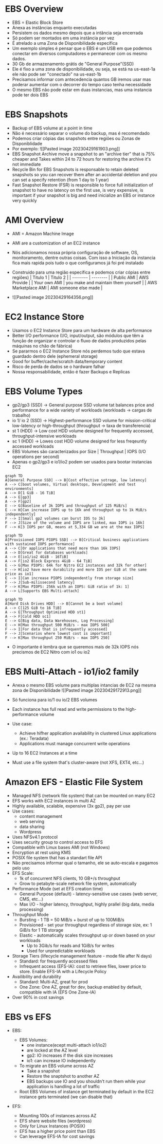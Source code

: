 
# EBS Overview

* EBS = Elastic Block Store
* Anexa as instâncias enquanto executadas
* Persistem os dados mesmo depois que a intância seja encerrada
* Só podem ser montados em uma instância por vez
* É atrelado a uma Zona de Disponibilidade especifica
* Um exemplo simples é pensar que o EBS é um USB em que podemos conectar em diversos computadores e permanecer com os mesmo dados.
* 30 Gb de armazenamento grátis de "General Purpose"(SSD)
* Ele é fixo a uma zona de disponibilidade, ou seja, se está na us-east-1a ele não pode ser "conectado" na us-east-1b
* Precisamos informar com antecedencia quantos GB iremos usar mas poderar aumentar com o decorrer do tempo caso tenha necessidade
* O mesmo EBS não pode estar em duas instancias, mas uma instancia pode ter dois EBS


# EBS Snapshots

* Backup of EBS volume at a point in time
* Não é necessário separar o volume do backup, mas é recomendado
* Podemos criar cópias das snapshots entre regiões ou Zonas de Disponiblidade
* Por exemplo: 
![[Pasted image 20230429161903.png]]
* EBS Snapshot Archive move a snapshot to an "archive tier" that is 75% cheaper and Takes within 24 to 72 hours for restoring the archive it's not immediate
* Recycle Bin for EBS Snapshots is responsable to retain deleted snapshots so you can recover them after an accidental deletion and you can set a specify retention (from 1 day to 1 year)
* Fast Snapshot Restore (FSR) is responsible to force full initialization of snapshot to have no latency on the first use, is very expensive, is important if your snapshot is big and need inicialize an EBS or instance very quickly


# AMI Overview

* AMI = Amazon Machine Image
* AMI are a customization of an EC2 instance
* Nós adicionamos nossa própria configuração de software, OS, monitoramento, dentre outras coisas. Com isso a Iniciação da instancia fica mais rapida pois tudo o que configuramos já foi pré instalado
* Construido para uma região especifica e podemos criar cópias entre regiões)
| Titulo 1 | Titulo 2 |
| -------- | -------- |
| Public AMI         | AWS Provide          |
| Your own AMI         | you make and maintain them yourself          |
| AWS Marketplace AMI        | AMI someone else made          |

* ![[Pasted image 20230429164356.png]]

# EC2 Instance Store

* Usamos o EC2 Instance Store para um hardware de alta performance
* Better I/O performance (I/O, input/output,  são módulos que têm a função de organizar e controlar o fluxo de dados produzidos pelas máquinas no chão de fábrica)
* Se pararmos o EC2 Instance Store nós perdemos tudo que estava guardado dentro dele (ephemeral storage)
* Good for buffer/cache/scratch data/temporary content
* Risco de perda de dados se o hardware falhar
* Nossa responsabilidade, então é fazer Backups e Replicas


# EBS Volume Types

* gp2/gp3 (SSD) -> General purpose SSD volume tat balances price and performance for a wide variety of workloads (workloads -> cargas de trabalho)
* io 1/ io 2 (SSD) -> Highest-performance SSD volume for mission-critical low-latency or high-throughput (throughput -> taxa de transferencia)
* st 1 (HDD) -> Low cost HDD volume designed for frequently accessed, throughput-intensive workloads
* sc 1 (HDD) -> Lowes cost HDD volume designed for less freqeuntly accessed workloads
* EBS Volumes são caracterizados por Size | Throughput | IOPS (I/O operations per second)
* Apenas o gp2/gp3 e io1/io2 podem ser usados para bootar instancias EC2

``` mermaid
graph TD
A[General Purpose SSD] --> B[Cost effective sotrage, low latency]
A --> C[boot volumes, Virtual desktops, Development and test environments]
A --> D[1 GiB - 16 TiB]
A --> E[gp3]
A --> F[gp2]
E --> G[Baseline of 3k IOPS and throughput of 125 MiB/s]
E --> H[Can increase IOPS up to 16k and throughput up to 1k MiB/s independently]
F --> I[Small gp2 volumes can burst IOS to 3k]
F --> J[Size of the volume and IOPS are linked, max IOPS is 16k]
F --> K[3 IOPS per GB, means at 5,334 GB we are at the max IOPS]
```


``` mermaid
graph TD
A[Provisioned IOPS PIOPS SSD] --> B[Critical business applications with sustained IOPS performance]
A --> C[Or applications that need more than 16k IOPS]
A --> D[Great for databases workloads]
A --> E[io1/io2 4GiB - 16TiB]
A --> F[io2 Block Express 4GiB - 64 TiB]
E --> G[Max PIOPS: 64k for Nitro EC2 instances and 32k for other]
E --> H[io2 have more durability and more IOS per GiB at the same price as io1]
E --> I[Can increase PIOPS independently from storage size]
F --> J[Sub-milissecond latency]
F --> K[Max PIOPS: 256k with an IOPS: GiB ratio of 1k: 1]
A --> L[Supports EBS Multi-attach]
```

``` mermaid
graph TD
A[Hard Disk Drives HDD] --> B[Cannot be a boot volume]
A --> C[125 GiB to 16 TiB]
A --> E[Throughput Optimized HDD st1]
A --> F[Cold HDD sc1]
E --> G[Big data, Data Warehouses, Log Processing]
E --> H[Max throughput 500 MiB/s - max IOPS 500]
F --> I[For data that is infrequently accessed]
F --> J[Scenarios where lowest cost is important]
F --> K[Max throughput 250 MiB/s - max IOPS 250]
```

* O importante é lembra que se queremos mais de 32k IOPS nós precismos de EC2 Nitro com io1 ou io2

# EBS Multi-Attach - io1/io2 family

* Anexa o mesmo EBS volume para multiplas intancias de EC2 na mesma zona de Disponibilidade
![[Pasted image 20230429172913.png]]

* Só funciona para io/1 ou io/2 EBS volumes
* Each instance has full read and write permissions to the high-performance volume
* Use case:
	* Achieve hifher application availability in clustered Linux applications (ex.: Teradata)
	* Applications must manage concurrent write operations
* Up to 16 EC2 Instances at a time
* Must use a file system that's cluster-aware (not XFS, EXT4, etc...)


# Amazon EFS - Elastic File System

* Managed NFS (network file system) that can be mounted on many EC2
* EFS works with EC2 instances in multi AZ
* Highly available, scalable, expensive (3x gp2), pay per use
* Use cases:
	* content management
	* web serving
	* data sharing
	* Wordpress
* Uses NFSv4.1 protocol
* Uses security group to control access to EFS
* Compatible with Linux bases AMI (not Windows)
* Encryption at rest using KMS
* POSIX file system that has a standart file API
* Não precisamos informar qual o tamanho, ele se auto-escala e pagamos pelo uso
* EFS Scale:
	* 1k of concurrent NFS clients, 10 GB+/s throughput
	* Grow to petabyte-scale network file system, automatically
* Performance Mode (set at EFS creation time)
	* General Purpose (default) - latency-sensitive use cases (web server, CMS, etc...)
	* Max I/O - higher latency, throughput, highly prallel (big data, media processing)
* Throughput Mode
	* Bursting - 1 TB = 50 MiB/s + burst of up to 100MiB/s
	* Provisioned - set your throughput regardless of storage size, ex: 1 GiB/s for 1 TB storage
	* Elastic - automatically scales throughput up or down based on your workloads
		* Up to 3Gib/s for reads and 1GiB/s for writes
		* Used for unpredictable workloads
* Storage Tiers (lifecycle management feature - mode file after N days)
	* Standard: for frequently accessed files
	* Infrequent access (EFS-IA): cost to retrieve files, lower price to store. Enable EFS-IA with a Lifecycle Policy
* Availibility and durability
	* Standard: Multi-AZ, great for prod
	* One Zone: One AZ, great for dev, backup enabled by default, compatible with IA (EFS One Zone-IA)
* Over 90% in cost savings


# EBS vs EFS

* EBS:
	* EBS Volumes:
		* one instance(ecept multi-attach io1/io2)
		* are locked at the AZ level
		* gp2: IO increases if the disk size increases
		* io1: can increase IO independently
	* To migrate an EBS volume across AZ
		* Take a snapshot
		* Restore the snaptshot to another AZ
		* EBS backups use IO and you shouldn't run them while your application is handling a lot of traffic
	* Root EBS Volumes of instance get terminated by default in the EC2 instance gets terminated (we can disable that)

* EFS:
	* Mounting 100s of instances across AZ
	* EFS share website files (wordpress)
	* Only for Linux Instances (POSIX)
	* EFS has a higher price point than EBS
	* Can leverage EFS-IA for cost savings